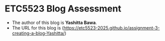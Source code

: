 
# ETC5523 Blog Assessment

* The author of this blog is **Yashitta Bawa**.
* The URL for this blog is (https://etc5523-2025.github.io/assignment-3-creating-a-blog-Yashitta/)
